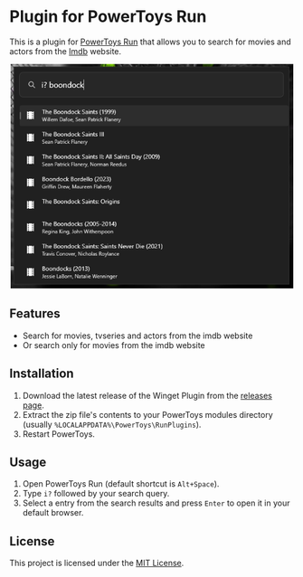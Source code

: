 # Plugin for PowerToys Run

This is a plugin for [PowerToys Run](https://github.com/microsoft/PowerToys/wiki/PowerToys-Run-Overview) that allows you to search for movies and actors from the [Imdb](https://imdb.com/) website.

<p align="center">
    <img src="./assets/screenshot.png" width="500"/>
</p>

## Features

- Search for movies, tvseries and actors from the imdb website
- Or search only for movies from the imdb website

## Installation

1. Download the latest release of the Winget Plugin from the [releases page](https://github.com/MorbidDevil/PowerToys-Run-ImdbSearch/releases).
2. Extract the zip file's contents to your PowerToys modules directory (usually `%LOCALAPPDATA%\PowerToys\RunPlugins`).
3. Restart PowerToys.

## Usage

1. Open PowerToys Run (default shortcut is `Alt+Space`).
2. Type `i?` followed by your search query.
3. Select a entry from the search results and press `Enter` to open it in your default browser.

## License

This project is licensed under the [MIT License](LICENSE).
